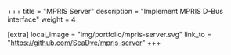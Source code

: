 +++
title = "MPRIS Server"
description = "Implement MPRIS D-Bus interface"
weight = 4

[extra]
local_image = "img/portfolio/mpris-server.svg"
link_to = "https://github.com/SeaDve/mpris-server"
+++
